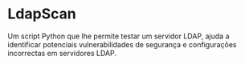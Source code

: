 # LdapScan
Um script Python que lhe permite testar um servidor LDAP, ajuda a identificar potenciais vulnerabilidades de segurança e configurações incorrectas em servidores LDAP.
